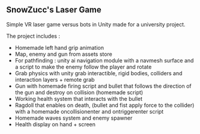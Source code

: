 ## SnowZucc's Laser Game

Simple VR laser game versus bots in Unity made for a university project.

The project includes :

- Homemade left hand grip animation
- Map, enemy and gun from assets store
- For pathfinding : unity ai navigation module with a navmesh surface and a script to make the enemy follow the player and rotate
- Grab physics with unity grab interactible, rigid bodies, colliders and interaction layers + remote grab
- Gun with homemade firing script and bullet that follows the direction of the gun and destroy on collision (homemade script)
- Working health system that interacts with the bullet
- Ragdoll that enables on death, (bullet and fist apply force to the collider) with a homemade oncollisionenter and ontriggerenter script
- Homemade waves system and enemy spawner
- Health display on hand + screen
